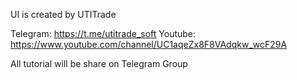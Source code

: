 UI is created by UTITrade

Telegram: https://t.me/utitrade_soft Youtube: https://www.youtube.com/channel/UC1aqeZx8F8VAdqkw_wcF29A

All tutorial will be share on Telegram Group
